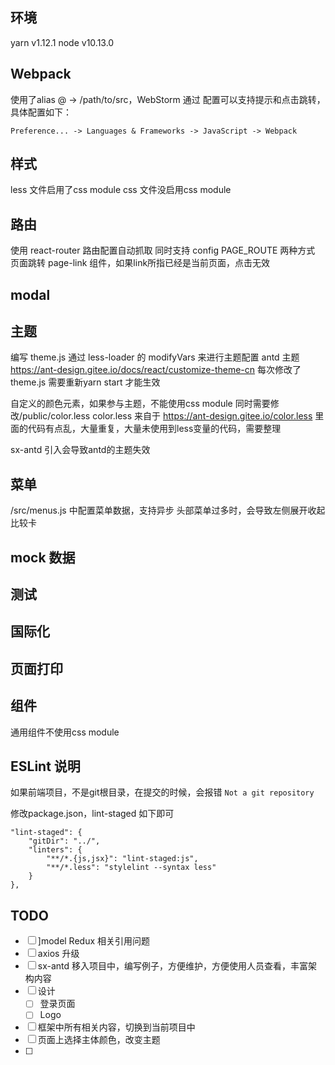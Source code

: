 
## 环境
yarn v1.12.1
node v10.13.0

## Webpack
使用了alias @ -> /path/to/src，WebStorm 通过 配置可以支持提示和点击跳转，具体配置如下：
```
Preference... -> Languages & Frameworks -> JavaScript -> Webpack
```

## 样式
less 文件启用了css module
css 文件没启用css module

## 路由
使用 react-router
路由配置自动抓取 同时支持 config PAGE_ROUTE 两种方式
页面跳转 page-link 组件，如果link所指已经是当前页面，点击无效


## modal

## 主题
编写 theme.js 通过 less-loader 的 modifyVars 来进行主题配置
antd 主题 https://ant-design.gitee.io/docs/react/customize-theme-cn
每次修改了theme.js 需要重新yarn start 才能生效

自定义的颜色元素，如果参与主题，不能使用css module 同时需要修改/public/color.less
color.less 来自于 https://ant-design.gitee.io/color.less 里面的代码有点乱，大量重复，大量未使用到less变量的代码，需要整理  

sx-antd 引入会导致antd的主题失效


## 菜单
/src/menus.js 中配置菜单数据，支持异步
头部菜单过多时，会导致左侧展开收起比较卡

## mock 数据

## 测试

## 国际化

## 页面打印

## 组件
通用组件不使用css module

## ESLint 说明
如果前端项目，不是git根目录，在提交的时候，会报错 `Not a git repository`

修改package.json，lint-staged 如下即可
```
"lint-staged": {
    "gitDir": "../",
    "linters": {
        "**/*.{js,jsx}": "lint-staged:js",
        "**/*.less": "stylelint --syntax less"
    }
},
```


## TODO 
- [ ] ]model Redux 相关引用问题
- [ ] axios 升级
- [ ] sx-antd 移入项目中，编写例子，方便维护，方便使用人员查看，丰富架构内容
- [ ] 设计
    - [ ] 登录页面
    - [ ] Logo
- [ ] 框架中所有相关内容，切换到当前项目中
- [ ] 页面上选择主体颜色，改变主题
- [ ] 


